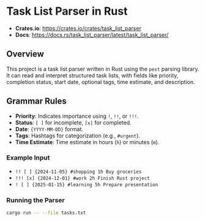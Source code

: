 # Task List Parser in Rust

- **Crates.io**: https://crates.io/crates/task_list_parser
- **Docs**: https://docs.rs/task_list_parser/latest/task_list_parser/

## Overview
This project is a task list parser written in Rust using the `pest` parsing library. It can read and interpret structured task lists, with fields like priority, completion status, start date, optional tags, time estimate, and description.

## Grammar Rules

- **Priority**: Indicates importance using `!`, `!!`, or `!!!`.
- **Status**: `[ ]` for incomplete, `[x]` for completed.
- **Date**: `{YYYY-MM-DD}` format.
- **Tags**: Hashtags for categorization (e.g., `#urgent`).
- **Time Estimate**: Time estimate in hours (`h`) or minutes (`m`).

### Example Input

- `!! [ ] {2024-11-05} #shopping 1h Buy groceries`
- `!!! [x] {2024-12-01} #work 2h Finish Rust project`
- `! [ ] {2025-01-15} #learning 5h Prepare presentation`

### Running the Parser

```bash
cargo run -- --file tasks.txt

